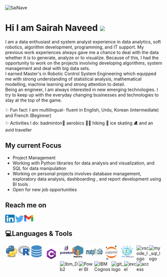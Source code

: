 </a><img src="https://komarev.com/ghpvc/?username=SaiNave&style=flat&label=Profile visits" alt="SaiNave" /></a>
<!--</a>[![Visits Badge](https://badges.pufler.dev/years/SaiNave)](https://badges.pufler.dev)</a>!-->
# Hi I am Sairah Naveed <img src="https://media.giphy.com/media/hvRJCLFzcasrR4ia7z/giphy.gif" width="30px">
I am a data enthusiast and system analyst experience in  data analytics, soft robotics, algorithm development, programming, and IT support. 
My previous work experiences always gave me a chance to deal with the data  whether it is to generate, analyze or to visualize. 
Because of this, I had the opportunity to  work on the projects involving developing algorithms, system management and deal with big data sets.<br/>
I earned Master's in Robotic Control System Engineering which equipped me with strong understanding of statistical analysis, mathematical modelling, machine learning and strong attention to detail.<br/>
Being an engineer, I am always interested in new emerging technologies. I try to keep up with the everyday changing businesses and technologies to stay at the top of the game.

✨ Fun fact: I am multilingual- fluent in English, Urdu, Korean (intermediate) and French (Beginner)
</br>✨ Activities I do: badminton🏸 aerobics 🏃‍♀️ hiking 🥾 ice skating ⛸️ and an avid traveller 

## My current Focus
- Project Management
- Working with Python libraries for data analysis and visualization, and SQL for data manipulation
- Working on personal projects involves database management, exploratory data analysis, dashboarding , and report development using BI tools .
- Open for new job opportunities


## Reach me on
[<img align ="left" alt="SaiNave's LinkedIN" height ="25" width="30" src="logos/linkedin_icon.png"/>](https://www.linkedin.com/in/sairah-naveed)
[<img align ="left" alt="SaiNave's Twitter" heightt ="25" width="30" src="logos/twitter_icon.png"/>](https://twitter.com/NaveedSairah)
[<img align ="left" alt="g_logo" width="30" src="logos/g_logo.png"/>](mailto:nave.sai25@gmail.com)
<br/>

## 💻Languages & Tools
</p> 
<img align="left" alt= "python_logo" width="40" src="logos/python_logo.png"   />
<img align="left" alt= "r_logo" width="40" src="logos/r_logo.jpg"   />
<img align="left" alt= "sql_logo" width="40" src="logos/sql_logo.png"   />
<img align="left" alt= "Csharp_Logo" Height = "55" width="55" src="logos/Csharp_Logo.png"  />
<img align="left" alt= "pandas_logo" width="40" src="logos/pandas.png"   />
<img align="left" alt= "numpy_logo" Height = "40" width="35" src="logos/numpy.png"   />
<img align="left" alt= "matplot_logo" Height = "45" width="70" src="logos/matplot_logo.jpg"   />
<img align="left" alt= "Jupyter_logo" width="40" src="logos/Jupyter_logo.png"   />
<img align="left" alt= "ibmWatson" height = "40" width="60" src="logos/ibmWatson.jfif"   />
<!--<img align="left" alt= "pycharm_logo" width="40" src="logos/pycharm_logo.png"   />--!>
<img align="left" alt= "vscode_logo" width="40" src="logos/vscode_logo.png"   />
<img align="left" alt= "my_sql_logo" width="40" src="logos/my_sql_logo.png"   />
<img align="left" alt= "ibm_Db2" height = "40" width="60" src="logos/ibm_Db2.jfif"   />



<br />
<br />
<br />


<!--<img align="left" alt= "Tableau_logo" height = "40" width="50" src="logos/Tableau_logo.png"   />--!>
</a>
<img align="left" alt= "Power BI" height = "45" width="50" src="logos/P_BI.png"  /></a>
<img align="left" alt= "IBM Cognos" height = "35" width="55" src="logos/ibm_cognos.jfif" />
<img align="left" alt= "git_logo" width="40" src="logos/git_logo.png"   />
<img align="left" alt= "excel" width="40" src="logos/excel.png" /></a>
<img align="left" alt= "access" width="40" src="logos/access.png"   /></a>
<!--<img align="left" alt= "Maltab_Logo" width="40" src="logos/Matlab_Logo.png"  />--!>

</p>
<br />
<br />
<!--<p align="left"><img align="center" src="https://github-readme-stats.vercel.app/api?username=SaiNave&theme=light&show_icons=true" alt="SaiNave" /></p>!-->




                                                                                                                                         





